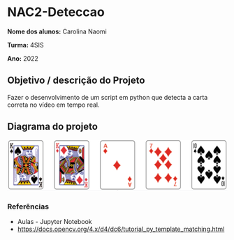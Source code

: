 # NAC2-Deteccao

**Nome dos alunos:** Carolina Naomi

**Turma:** 4SIS

**Ano:** 2022

## Objetivo / descrição do Projeto
Fazer o desenvolvimento de um script em python que detecta a carta correta no vídeo em tempo real. 


## Diagrama do projeto
<img src="/baralho.png" width="550">


### Referências 

* Aulas - Jupyter Notebook
* https://docs.opencv.org/4.x/d4/dc6/tutorial_py_template_matching.html
